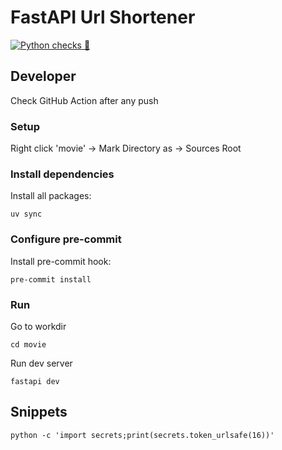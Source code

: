# FastAPI Url Shortener

[![Python checks 🐍](https://github.com/Shoggahhh/fastapi_movie/actions/workflows/python-checks.yaml/badge.svg?branch=master)](https://github.com/Shoggahhh/fastapi_movie/actions/workflows/python-checks.yaml)

## Developer

Check GitHub Action after any push

### Setup

Right click 'movie' -> Mark Directory as -> Sources Root

### Install dependencies

Install all packages:
```shell
uv sync
```

### Configure pre-commit

Install pre-commit hook:
```shell
pre-commit install
```

### Run

Go to workdir

```shell
cd movie
```

Run dev server

```shell
fastapi dev
```

## Snippets
```shell
python -c 'import secrets;print(secrets.token_urlsafe(16))'
```
